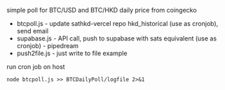 simple poll for BTC/USD and BTC/HKD daily price from coingecko

- btcpoll.js - update sathkd-vercel repo hkd_historical (use as cronjob), send email 
- supabase.js - API call, push to supabase with sats equivalent (use as cronjob) - pipedream
- push2file.js - just write to file example 

run cron job on host

`node btcpoll.js >> BTCDailyPoll/logfile 2>&1`
